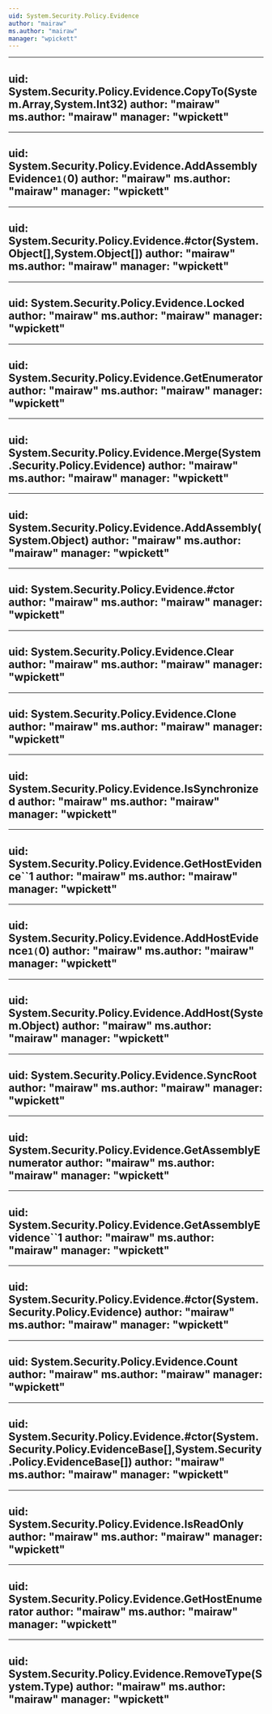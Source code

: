 ```yaml
---
uid: System.Security.Policy.Evidence
author: "mairaw"
ms.author: "mairaw"
manager: "wpickett"
---
```


---
uid: System.Security.Policy.Evidence.CopyTo(System.Array,System.Int32)
author: "mairaw"
ms.author: "mairaw"
manager: "wpickett"
---

---
uid: System.Security.Policy.Evidence.AddAssemblyEvidence``1(``0)
author: "mairaw"
ms.author: "mairaw"
manager: "wpickett"
---

---
uid: System.Security.Policy.Evidence.#ctor(System.Object[],System.Object[])
author: "mairaw"
ms.author: "mairaw"
manager: "wpickett"
---

---
uid: System.Security.Policy.Evidence.Locked
author: "mairaw"
ms.author: "mairaw"
manager: "wpickett"
---

---
uid: System.Security.Policy.Evidence.GetEnumerator
author: "mairaw"
ms.author: "mairaw"
manager: "wpickett"
---

---
uid: System.Security.Policy.Evidence.Merge(System.Security.Policy.Evidence)
author: "mairaw"
ms.author: "mairaw"
manager: "wpickett"
---

---
uid: System.Security.Policy.Evidence.AddAssembly(System.Object)
author: "mairaw"
ms.author: "mairaw"
manager: "wpickett"
---

---
uid: System.Security.Policy.Evidence.#ctor
author: "mairaw"
ms.author: "mairaw"
manager: "wpickett"
---

---
uid: System.Security.Policy.Evidence.Clear
author: "mairaw"
ms.author: "mairaw"
manager: "wpickett"
---

---
uid: System.Security.Policy.Evidence.Clone
author: "mairaw"
ms.author: "mairaw"
manager: "wpickett"
---

---
uid: System.Security.Policy.Evidence.IsSynchronized
author: "mairaw"
ms.author: "mairaw"
manager: "wpickett"
---

---
uid: System.Security.Policy.Evidence.GetHostEvidence``1
author: "mairaw"
ms.author: "mairaw"
manager: "wpickett"
---

---
uid: System.Security.Policy.Evidence.AddHostEvidence``1(``0)
author: "mairaw"
ms.author: "mairaw"
manager: "wpickett"
---

---
uid: System.Security.Policy.Evidence.AddHost(System.Object)
author: "mairaw"
ms.author: "mairaw"
manager: "wpickett"
---

---
uid: System.Security.Policy.Evidence.SyncRoot
author: "mairaw"
ms.author: "mairaw"
manager: "wpickett"
---

---
uid: System.Security.Policy.Evidence.GetAssemblyEnumerator
author: "mairaw"
ms.author: "mairaw"
manager: "wpickett"
---

---
uid: System.Security.Policy.Evidence.GetAssemblyEvidence``1
author: "mairaw"
ms.author: "mairaw"
manager: "wpickett"
---

---
uid: System.Security.Policy.Evidence.#ctor(System.Security.Policy.Evidence)
author: "mairaw"
ms.author: "mairaw"
manager: "wpickett"
---

---
uid: System.Security.Policy.Evidence.Count
author: "mairaw"
ms.author: "mairaw"
manager: "wpickett"
---

---
uid: System.Security.Policy.Evidence.#ctor(System.Security.Policy.EvidenceBase[],System.Security.Policy.EvidenceBase[])
author: "mairaw"
ms.author: "mairaw"
manager: "wpickett"
---

---
uid: System.Security.Policy.Evidence.IsReadOnly
author: "mairaw"
ms.author: "mairaw"
manager: "wpickett"
---

---
uid: System.Security.Policy.Evidence.GetHostEnumerator
author: "mairaw"
ms.author: "mairaw"
manager: "wpickett"
---

---
uid: System.Security.Policy.Evidence.RemoveType(System.Type)
author: "mairaw"
ms.author: "mairaw"
manager: "wpickett"
---
